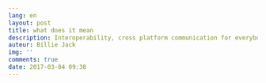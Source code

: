 ```yaml
---
lang: en
layout: post
title: what does it mean
description: Interoperability, cross platform communication for everybody.
auteur: Billie Jack
img: ''
comments: true
date: 2017-03-04 09:38
---
```

